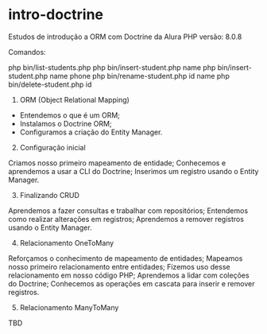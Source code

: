 # intro-doctrine

Estudos de introdução a ORM com Doctrine da Alura
PHP versão: 8.0.8


Comandos:

php bin/list-students.php
php bin/insert-student.php name
php bin/insert-student.php name phone
php bin/rename-student.php id name
php bin/delete-student.php id


01. ORM (Object Relational Mapping)

- Entendemos o que é um ORM;
- Instalamos o Doctrine ORM;
- Configuramos a criação do Entity Manager.

02. Configuração inicial

Criamos nosso primeiro mapeamento de entidade;
Conhecemos e aprendemos a usar a CLI do Doctrine;
Inserimos um registro usando o Entity Manager.

03. Finalizando CRUD

Aprendemos a fazer consultas e trabalhar com repositórios;
Entendemos como realizar alterações em registros;
Aprendemos a remover registros usando o Entity Manager.

04. Relacionamento OneToMany

Reforçamos o conhecimento de mapeamento de entidades;
Mapeamos nosso primeiro relacionamento entre entidades;
Fizemos uso desse relacionamento em nosso código PHP;
Aprendemos a lidar com coleções do Doctrine;
Conhecemos as operações em cascata para inserir e remover registros.

05. Relacionamento ManyToMany

TBD
